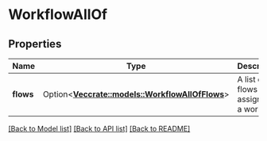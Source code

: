 # WorkflowAllOf

## Properties

Name | Type | Description | Notes
------------ | ------------- | ------------- | -------------
**flows** | Option<[**Vec<crate::models::WorkflowAllOfFlows>**](Workflow_allOf_flows.md)> | A list of flows assigned to a workflow. | [optional]

[[Back to Model list]](../README.md#documentation-for-models) [[Back to API list]](../README.md#documentation-for-api-endpoints) [[Back to README]](../README.md)


